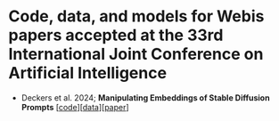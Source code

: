 # Code, data, and models for Webis papers accepted at the 33rd International Joint Conference on Artificial Intelligence
- Deckers et al. 2024; **Manipulating Embeddings of Stable Diffusion Prompts** [[code](https://github.com/webis-de/ijcai24-manipulating-embeddings-stable-diffusion)][[data](https://doi.org/10.5281/zenodo.8274625)][[paper](https://webis.de/publications.html#deckers_2024a)]
